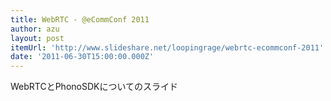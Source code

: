 ```yaml
---
title: WebRTC - @eCommConf 2011
author: azu
layout: post
itemUrl: 'http://www.slideshare.net/loopingrage/webrtc-ecommconf-2011'
date: '2011-06-30T15:00:00.000Z'
---
```

WebRTCとPhonoSDKについてのスライド
